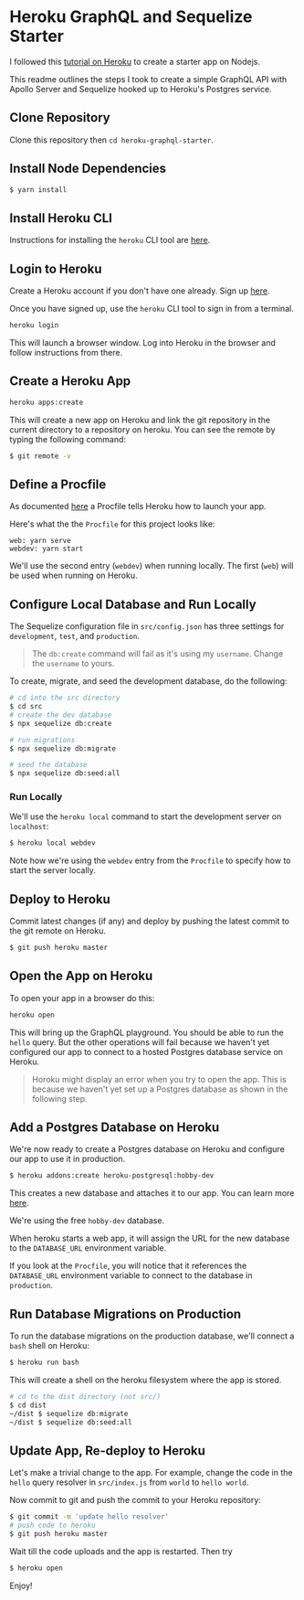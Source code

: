 # Heroku GraphQL and Sequelize Starter

I followed this [tutorial on Heroku](https://devcenter.heroku.com/articles/getting-started-with-nodejs?singlepage=true#define-a-procfile) to create a starter app on Nodejs.

This readme outlines the steps I took to create a simple GraphQL API with Apollo Server and Sequelize hooked up to Heroku's Postgres service.

## Clone Repository

Clone this repository then `cd heroku-graphql-starter`.

## Install Node Dependencies

```bash
$ yarn install
```

## Install Heroku CLI

Instructions for installing the `heroku` CLI tool are [here](https://devcenter.heroku.com/articles/heroku-cli).

## Login to Heroku

Create a Heroku account if you don't have one already. Sign up [here](https://www.heroku.com).

Once you have signed up, use the `heroku` CLI tool to sign in from a terminal.

```bash
heroku login
```

This will launch a browser window. Log into Heroku in the browser and follow instructions from there.

## Create a Heroku App

```bash
heroku apps:create
```

This will create a new app on Heroku and link the git repository in the current directory to a repository on heroku. You can see the remote
by typing the following command:

```bash
$ git remote -v
```

## Define a Procfile

As documented [here](https://devcenter.heroku.com/articles/getting-started-with-nodejs?singlepage=true#define-a-procfile) a Procfile tells Heroku how to launch your app.

Here's what the the `Procfile` for this project looks like:

```
web: yarn serve
webdev: yarn start
```

We'll use the second entry (`webdev`) when running locally. The first (`web`) will be used when running on Heroku.

## Configure Local Database and Run Locally

The Sequelize configuration file in `src/config.json` has three settings for `development`, `test`, and `production`.

> The `db:create` command will fail as it's using my `username`. Change the `username` to yours.

To create, migrate, and seed the development database, do the following:

```bash
# cd into the src directory
$ cd src
# create the dev database
$ npx sequelize db:create

# run migrations
$ npx sequelize db:migrate

# seed the database
$ npx sequelize db:seed:all
```

### Run Locally

We'll use the `heroku local` command to start the development server on `localhost`:

```bash
$ heroku local webdev
```

Note how we're using the `webdev` entry from the `Procfile` to specify how to start the server locally.

## Deploy to Heroku

Commit latest changes (if any) and deploy by pushing the latest commit to the git remote on Heroku.

```bash
$ git push heroku master
```

## Open the App on Heroku

To open your app in a browser do this:

```bash
heroku open
```

This will bring up the GraphQL playground. You should be able to run the `hello` query. But the other operations will fail because we haven't yet configured our app to connect to a hosted Postgres database service on Heroku.

> Horoku might display an error when you try to open the app. This is because
> we haven't yet set up a Postgres database as shown in the following step.

## Add a Postgres Database on Heroku

We're now ready to create a Postgres database on Heroku and configure our app to use it in production.

```bash
$ heroku addons:create heroku-postgresql:hobby-dev
```

This creates a new database and attaches it to our app. You can learn more [here](https://elements.heroku.com/addons/heroku-postgresql).

We're using the free `hobby-dev` database.

When heroku starts a web app, it will assign the URL for the new database to the `DATABASE_URL` environment variable.

If you look at the `Procfile`, you will notice that it references the `DATABASE_URL` environment variable to connect to the database in `production`.

## Run Database Migrations on Production

To run the database migrations on the production database, we'll connect a `bash` shell on Heroku:

```bash
$ heroku run bash
```

This will create a shell on the heroku filesystem where the app is stored.

```bash
# cd to the dist directory (not src/)
$ cd dist
~/dist $ sequelize db:migrate
~/dist $ sequelize db:seed:all
```

## Update App, Re-deploy to Heroku

Let's make a trivial change to the app. For example, change the code in the `hello` query
resolver in `src/index.js` from `world` to `hello world`.

Now commit to git and push the commit to your Heroku repository:

```bash
$ git commit -m 'update hello resolver'
# push code to heroku
$ git push heroku master
```

Wait till the code uploads and the app is restarted. Then try

```bash
$ heroku open
```

Enjoy!
